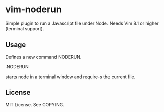 # vim-noderun

Simple plugin to run a Javascript file under Node.
Needs Vim 8.1 or higher (terminal support).

## Usage

Defines a new command NODERUN.
 
   :NODERUN<CR>

starts node in a terminal window and require-s the current file.

## License

MIT License. See COPYING.
